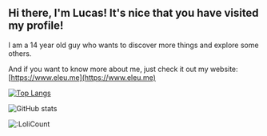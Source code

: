 ## Hi there, I'm Lucas! It's nice that you have visited my profile!

I am a 14 year old guy who wants to discover more things and explore some others.

And if you want to know more about me, just check it out my website: [https://www.eleu.me](https://www.eleu.me)

[![Top Langs](https://github-readme-stats.vercel.app/api/top-langs/?username=lucmsilva651&theme=synthwave&hide=scss,less)](https://github.com/anuraghazra/github-readme-stats)

![GitHub stats](https://github-readme-stats.vercel.app/api?username=lucmsilva651&theme=synthwave&disable_animations=true&show=reviews,discussions_started&rank_icon=github&hide=prs,issues,contribs&include_all_commits=true&)

![:LoliCount](https://count.getloli.com/get/@lucmsilva?theme=rule34)
